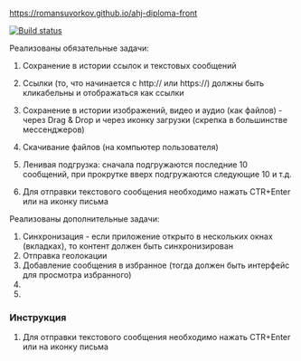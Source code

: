 https://romansuvorkov.github.io/ahj-diploma-front

[![Build status](https://ci.appveyor.com/api/projects/status/39w2tcxoyq6oi75s?svg=true)](https://ci.appveyor.com/project/romansuvorkov/ahj-diploma-front)

Реализованы обязательные задачи:

1. Сохранение в истории ссылок и текстовых сообщений
1. Ссылки (то, что начинается с http:// или https://) должны быть кликабельны и отображаться как ссылки
1. Сохранение в истории изображений, видео и аудио (как файлов) - через Drag & Drop и через иконку загрузки (скрепка в большинстве мессенджеров)
1. Скачивание файлов (на компьютер пользователя)
1. Ленивая подгрузка: сначала подгружаются последние 10 сообщений, при прокрутке вверх подгружаются следующие 10 и т.д.

1. Для отправки текстового сообщения необходимо нажать CTR+Enter или на иконку письма

Реализованы дополнительные задачи:

1. Синхронизация - если приложение открыто в нескольких окнах (вкладках), то контент должен быть синхронизирован
1. Отправка геолокации
1. Добавление сообщения в избранное (тогда должен быть интерфейс для просмотра избранного)
1. 
1. 

### Инструкция

1. Для отправки текстового сообщения необходимо нажать CTR+Enter или на иконку письма